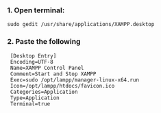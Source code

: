### 1. Open terminal:
  
    sudo gedit /usr/share/applications/XAMPP.desktop

### 2. Paste the following     
     
     [Desktop Entry]
     Encoding=UTF-8
     Name=XAMPP Control Panel
     Comment=Start and Stop XAMPP
     Exec=sudo /opt/lampp/manager-linux-x64.run
     Icon=/opt/lampp/htdocs/favicon.ico
     Categories=Application
     Type=Application
     Terminal=true
     
